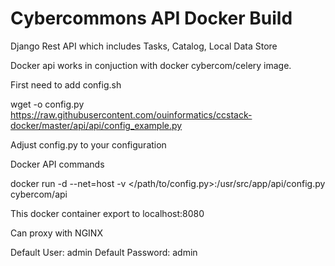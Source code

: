 Cybercommons API Docker Build 
===
Django Rest API which includes Tasks, Catalog, Local Data Store


Docker api works in conjuction with docker cybercom/celery image.

First need to add config.sh

wget -o config.py https://raw.githubusercontent.com/ouinformatics/ccstack-docker/master/api/api/config_example.py

Adjust config.py to your configuration

Docker API commands

docker run -d --net=host -v </path/to/config.py>:/usr/src/app/api/config.py cybercom/api

This docker container export to localhost:8080
 
Can proxy with NGINX

Default User: admin
Default Password: admin
